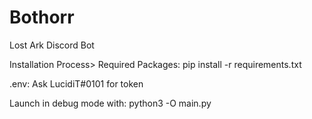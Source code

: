 # Bothorr
Lost Ark Discord Bot

Installation Process>
Required Packages: pip install -r requirements.txt

.env: Ask LucidiT#0101 for token 

Launch in debug mode with: python3 -O main.py

